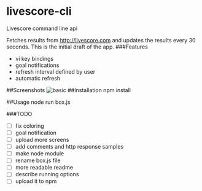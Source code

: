 # livescore-cli
Livescore command line api

Fetches results from http://livescore.com and updates the results every 30 seconds.
This is the initial draft of the app.
###Features
* vi key bindings
* goal notifications
* refresh interval defined by user
* automatic refresh

##Screenshots
![basic](https://lh6.googleusercontent.com/ozQ75QsTOkpqmHy3BU879RlG0xR0hqmDGgjake7qmMU4FgMVos4fL_T6wEepRYL_Laqmjr73C5eg7lw=w2560-h1210)
##Installation
npm install

##Usage
node run box.js

###TODO

- [ ] fix coloring
- [ ] goal notification
- [ ] upload more screens
- [ ] add comments and http response samples
- [ ] make node module
- [ ] rename box.js file
- [ ] more readable readme
- [ ] describe running options
- [ ] upload it to npm
